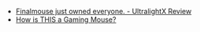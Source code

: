 - [Finalmouse just owned everyone. - UltralightX Review](https://youtu.be/CafNK6efFfA)
- [How is THIS a Gaming Mouse?](https://youtu.be/Sbtgc6mi44M)
